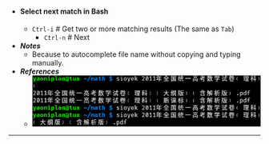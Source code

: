 - #### Select next match in Bash
    - `Ctrl-i` # Get two or more matching results (The same as `Tab`)
        - `Ctrl-n` # Next
- ***Notes***
    - Because to autocomplete file name without copying and typing manually.
- ***References***
    - ![2024-06-04-092505.png](../assets/2024-06-04-092505.png)
- ---
